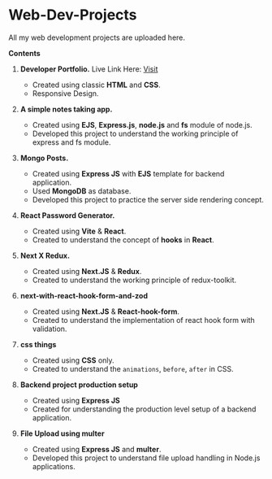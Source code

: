 # Web-Dev-Projects

All my web development projects are uploaded here.

**Contents**

1. **Developer Portfolio.** Live Link Here: [Visit](https://developer-portfolio-sample1.netlify.app/)

   - Created using classic **HTML** and **CSS**.
   - Responsive Design.

2. **A simple notes taking app.**

   - Created using **EJS**, **Express.js**, **node.js** and **fs** module of node.js.
   - Developed this project to understand the working principle of express and fs module.

3. **Mongo Posts.**

   - Created using **Express JS** with **EJS** template for backend application.
   - Used **MongoDB** as database.
   - Developed this project to practice the server side rendering concept.

4. **React Password Generator.**

   - Created using **Vite** & **React**.
   - Created to understand the concept of **hooks** in **React**.

5. **Next X Redux.**

   - Created using **Next.JS** & **Redux**.
   - Created to understand the working principle of redux-toolkit.

6. **next-with-react-hook-form-and-zod**

   - Created using **Next.JS** & **React-hook-form**.
   - Created to understand the implementation of react hook form with validation.

7. **css things**

   - Created using **CSS** only.
   - Created to understand the `animations`, `before`, `after` in CSS.

8. **Backend project production setup**

   - Created using **Express JS**
   - Created for understanding the production level setup of a backend application.

9. **File Upload using multer**

   - Created using **Express JS** and **multer**.
   - Developed this project to understand file upload handling in Node.js applications.
